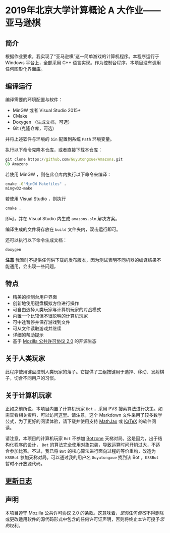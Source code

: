 # 2019年北京大学计算概论 A 大作业——亚马逊棋

## 简介

根据作业要求，我实现了“亚马逊棋”这一简单游戏的计算机程序。本程序运行于 Windows 平台上，全部采用 C++ 语言实现。作为控制台程序，本项目没有调用任何图形化界面库。

## 编译运行

编译需要的环境配置与软件：

- MinGW 或者 Visual Studio 2015+
- CMake
- Doxygen （生成文档，可选）
- Git (克隆仓库，可选)

并将上述软件与环境的 `bin` 配置到系统 `Path` 环境变量。

执行以下命令克隆本仓库，或者直接下载本仓库：

```cmd
git clone https://github.com/Guyutongxue/Amazons.git
CD Amazons
```

若使用 MinGW ，则在此仓库内执行以下命令来编译：

```cmd
cmake -G"MinGW Makefiles" .
mingw32-make
```

若使用 Visual Studio ，则执行

```cmd
cmake .
```

即可，并在 Visual Studio 内生成 `amazons.sln` 解决方案。

编译生成的文件将存放在 `build` 文件夹内，双击运行即可。

还可以执行以下命令生成文档：

```cmd
doxygen
```

**注意** 我暂时不提供任何供下载的发布版本，因为测试表明不同机器的编译结果不能通用，会出现一些问题。

## 特点

- 精美的控制台用户界面
- 创新地使用键盘模拟方位进行操作
- 可自由选择人类玩家与计算机玩家的对战模式
- 内置一个比较但不很聪明的计算机玩家
- 可中途暂停并保存游戏到文件
- 可从文件读取游戏并继续
- 详细的帮助提示
- 基于 [Mozilla 公共许可协议 2.0](http://mozilla.org/MPL/2.0/) 的开源生态

## 关于人类玩家

此程序使用键盘控制人类玩家的落子。它提供了三组按键用于选择、移动、发射棋子，切合不同用户的习惯。

## 关于计算机玩家

正如之前所说，本项目内置了计算机玩家 `Bot` ，采用 PVS 搜索算法进行决策。如需查看相关资料，可以访问[这里](algorithm.md)。请注意，这个 Markdown 文件采用了较多数学公式，为了更好的阅读体验，请下载并使用支持 [MathJax](https://www.mathjax.org/) 或 [KaTeX](https://katex.org/) 的软件阅读。

请注意，本项目的计算机玩家 `Bot` 不参加 [Botzone](https://www.botzone.org.cn/) 天梯对局。这是因为，出于结构化程序的设计， `Bot` 的算法完全使用对象包装，导致运算时间开销过大，不适合参加比赛。不过，我已将 `Bot` 的核心算法进行面向过程的等价重构，改造为 `KSSBot` 参加天梯对局。可以通过我的用户名 `Guyutongxue` 找到该 Bot 。`KSSBot` 暂时不开放源代码。

## [更新日志](versionlog.md)

## 声明

本项目遵守 Mozilla 公共许可协议 2.0 的条款。这意味着，*您的*任何*修改*不得删除或更改适用软件的源代码形式中包含的任何许可证声明，否则将终止本许可授予*您的*权利。